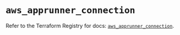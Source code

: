 # `aws_apprunner_connection`

Refer to the Terraform Registry for docs: [`aws_apprunner_connection`](https://registry.terraform.io/providers/hashicorp/aws/5.82.2/docs/resources/apprunner_connection).
